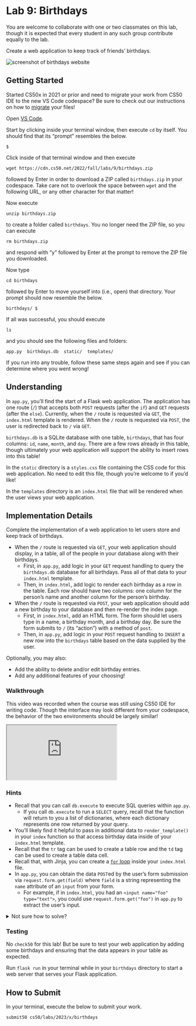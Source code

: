 # Lab 9: Birthdays

<div class="alert" data-alert="warning" role="alert"><p>You are welcome to collaborate with one or two classmates on this lab, though it is expected that every student in any such group contribute equally to the lab.</p></div>

Create a web application to keep track of friends’ birthdays.

![screenshot of birthdays website](https://cs50.harvard.edu/x/2023/labs/9/birthdays.png)

## Getting Started


<div class="alert" data-alert="primary" role="alert"><p>Started CS50x in 2021 or prior and need to migrate your work from CS50 IDE to the new VS Code codespace? Be sure to check out our instructions on how to <a href="../../new/">migrate</a> your files!</p></div>

Open [VS Code](https://code.cs50.io/).

Start by clicking inside your terminal window, then execute `cd` by itself. You should find that its “prompt” resembles the below.

    $

Click inside of that terminal window and then execute

    wget https://cdn.cs50.net/2022/fall/labs/9/birthdays.zip

followed by Enter in order to download a ZIP called `birthdays.zip` in your codespace. Take care not to overlook the space between `wget` and the following URL, or any other character for that matter!

Now execute

    unzip birthdays.zip

to create a folder called `birthdays`. You no longer need the ZIP file, so you can execute

    rm birthdays.zip

and respond with “y” followed by Enter at the prompt to remove the ZIP file you downloaded.

Now type

    cd birthdays

followed by Enter to move yourself into (i.e., open) that directory. Your prompt should now resemble the below.

    birthdays/ $

If all was successful, you should execute

    ls

and you should see the following files and folders:

    app.py  birthdays.db  static/  templates/

If you run into any trouble, follow these same steps again and see if you can determine where you went wrong!

## Understanding

In `app.py`, you’ll find the start of a Flask web application. The application has one route (`/`) that accepts both `POST` requests (after the `if`) and `GET` requests (after the `else`). Currently, when the `/` route is requested via `GET`, the `index.html` template is rendered. When the `/` route is requested via `POST`, the user is redirected back to `/` via `GET`.

`birthdays.db` is a SQLite database with one table, `birthdays`, that has four columns: `id`, `name`, `month`, and `day`. There are a few rows already in this table, though ultimately your web application will support the ability to insert rows into this table!

In the `static` directory is a `styles.css` file containing the CSS code for this web application. No need to edit this file, though you’re welcome to if you’d like!

In the `templates` directory is an `index.html` file that will be rendered when the user views your web application.

## Implementation Details

Complete the implementation of a web application to let users store and keep track of birthdays.

- When the `/` route is requested via `GET`, your web application should display, in a table, all of the people in your database along with their birthdays.
  - First, in `app.py`, add logic in your `GET` request handling to query the `birthdays.db` database for all birthdays. Pass all of that data to your `index.html` template.
  - Then, in `index.html`, add logic to render each birthday as a row in the table. Each row should have two columns: one column for the person’s name and another column for the person’s birthday.
- When the `/` route is requested via `POST`, your web application should add a new birthday to your database and then re-render the index page.
  - First, in `index.html`, add an HTML form. The form should let users type in a name, a birthday month, and a birthday day. Be sure the form submits to `/` (its “action”) with a method of `post`.
  - Then, in `app.py`, add logic in your `POST` request handling to `INSERT` a new row into the `birthdays` table based on the data supplied by the user.

Optionally, you may also:

- Add the ability to delete and/or edit birthday entries.
- Add any additional features of your choosing!

### Walkthrough

<div class="alert" data-alert="primary" role="alert"><p>This video was recorded when the course was still using CS50 IDE for writing code. Though the interface may look different from your codespace, the behavior of the two environments should be largely similar!</p></div>

<iframe allow="accelerometer; autoplay; encrypted-media; gyroscope; picture-in-picture" allowfullscreen="" class="border" data-video="" src="https://video.cs50.io/HXwvj8x1Fcs"></iframe>


### Hints

- Recall that you can call `db.execute` to execute SQL queries within `app.py`.
  - If you call `db.execute` to run a `SELECT` query, recall that the function will return to you a list of dictionaries, where each dictionary represents one row returned by your query.
- You’ll likely find it helpful to pass in additional data to `render_template()` in your `index` function so that access birthday data inside of your `index.html` template.
- Recall that the `tr` tag can be used to create a table row and the `td` tag can be used to create a table data cell.
- Recall that, with Jinja, you can create a [`for` loop](https://jinja.palletsprojects.com/en/2.11.x/templates/#for) inside your `index.html` file.
- In `app.py`, you can obtain the data `POST`ed by the user’s form submission via `request.form.get(field)` where `field` is a string representing the `name` attribute of an `input` from your form.
  - For example, if in `index.html`, you had an `<input name="foo" type="text">`, you could use `request.form.get("foo")` in `app.py` to extract the user’s input.

<details><summary>Not sure how to solve?</summary><iframe allow="accelerometer; autoplay; encrypted-media; gyroscope; picture-in-picture" allowfullscreen="" class="border" data-video="" src="https://video.cs50.io/lVwv4o8vmvI"></iframe></details>


### Testing

No `check50` for this lab! But be sure to test your web application by adding some birthdays and ensuring that the data appears in your table as expected.

Run `flask run` in your terminal while in your `birthdays` directory to start a web server that serves your Flask application.

## How to Submit

In your terminal, execute the below to submit your work.

    submit50 cs50/labs/2023/x/birthdays
